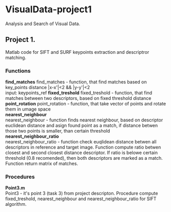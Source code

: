 # VisualData-project1
Analysis and Search of Visual Data.
## Project 1. 

Matlab code for SIFT and SURF keypoints extraction and descriptror matching.

### Functions
**find_matches**
find_matches - function, that find matches based on key_points distance |x-x'|<2 && |y-y'|<2   
input: keypoints_ref
**fixed_treshold**
fixed_treshold - function, that find matches between two descriptors, based on fixed threshold distance  
**point_rotation**
point_rotation - function, that take vector of points and rotate them in umage space  
**nearest_neighbour**  
nearest_neighbour - function finds nearest neighbour, based on descriptor euclidean distance and asign found point as a match, if distance betwen those two points is smaller, than certain threshold  
**nearest_neighbour_ratio**  
nearest_neighbour_ratio - function check euqlidean distance betwen all descriptors in reference and target image. Function compute ratio betwen closest and second closest distance descriptor. If ratio is belowe certain threshold (0.8 recomended), then both descriptors are marked as a match. Function return matrix of matches.
  
  
### Procedures
**Point3.m**  
Point3 - it's point 3 (task 3) from project descripton. Procedure compute fixed_treshold, nearest_neighbour and nearest_neighbour_ratio for SIFT algorithm.
